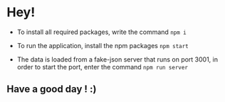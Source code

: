 # Hey! 

- To install all required packages, write the command `npm i`

- To run the application, install the npm packages  `npm start`

- The data is loaded from a fake-json server that runs on port 3001, in order to start the port, enter the command `npm run server`

## Have a good day ! :)

